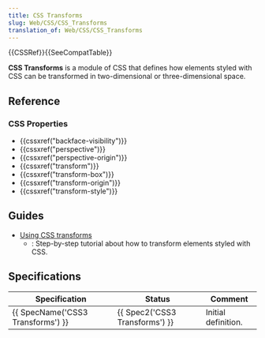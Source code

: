 ```yaml
---
title: CSS Transforms
slug: Web/CSS/CSS_Transforms
translation_of: Web/CSS/CSS_Transforms
---
```


{{CSSRef}}{{SeeCompatTable}}

**CSS Transforms** is a module of CSS that defines how elements styled with CSS can be transformed in two-dimensional or three-dimensional space.

## Reference

### CSS Properties

- {{cssxref("backface-visibility")}}
- {{cssxref("perspective")}}
- {{cssxref("perspective-origin")}}
- {{cssxref("transform")}}
- {{cssxref("transform-box")}}
- {{cssxref("transform-origin")}}
- {{cssxref("transform-style")}}

## Guides

- [Using CSS transforms](/es/docs/Web/CSS/CSS_Transforms/Using_CSS_transforms)
  - : Step-by-step tutorial about how to transform elements styled with CSS.

## Specifications

| Specification                                | Status                                   | Comment             |
| -------------------------------------------- | ---------------------------------------- | ------------------- |
| {{ SpecName('CSS3 Transforms') }} | {{ Spec2('CSS3 Transforms') }} | Initial definition. |
